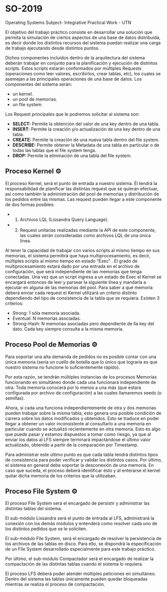 # SO-2019
Operating Systems Subject- Integrative Practical Work - UTN


El objetivo del trabajo práctico consiste en desarrollar una solución que permita la simulación de
ciertos aspectos de una base de datos distribuida, es decir donde los distintos recursos del sistema
puedan realizar una carga de trabajo ejecutando desde distintos puntos.

Dichos componentes incluidos dentro de la arquitectura del sistema deberán trabajar en conjunto
para la planificación y ejecución de distintos scripts. Estos scripts estarán conformados por
múltiples Requests (operaciones como leer valores, escribirlos, crear tablas, etc), los cuales se
asemejan a las principales operaciones de una base de datos.
Los componentes del sistema serán:

* un kernel.
* un pool de memorias.
* un file system.

Los Request principales que le podremos solicitar al sistema son:

* **SELECT:** Permite la obtención del valor de una key dentro de una tabla.
* **INSERT:** Permite la creación y/o actualización de una key dentro de una tabla.
* **CREATE:** Permite la creación de una nueva tabla dentro del file system.
* **DESCRIBE:** Permite obtener la Metadata de una tabla en particular o de todas las tablas que el file
system tenga.
* **DROP:** Permite la eliminación de una tabla del file system.

## Proceso Kernel ⚙️
El proceso Kernel, será el punto de entrada a nuestro sistema. Él tendrá la responsabilidad de planificar las distintas request que se
quieran efectuar, así como también la administración del pool de memorias y distribución de los pedidos entre las mismas.
Las request pueden llegar a este componente de dos formas posibles:
* 1. Archivos LQL (Lissandra Query Language).
* 2. Request unitarias realizadas mediante la API de este componente, las cuales serán consideradas como archivos LQL de una única línea.

Al tener la capacidad de trabajar con varios scripts al mismo tiempo en sus memorias, el sistema permitirá que haya multiprocesamiento, es decir, múltiples scripts al mismo tiempo en estado “Exec” . El grado de multiprocesamiento estará dado por una entrada en el archivo de configuración, que será independiente de las memorias que tenga conectadas.
Una vez que un script ingresa a un estado de Exec el Kernel se encargará entonces de leer y parsear la siguiente línea y mandarla a ejecutar en alguna de las memorias del pool.
Para saber a qué memoria deberá enviar cada request el Kernel utilizará un criterio distinto dependiendo del tipo de consistencia de la tabla que se requiera. Existen 3 criterios:
* Strong: 1 sóla memoria asociada.
* Eventual: N memorias asociadas.
* Strong-Hash: N memorias asociadas pero dependiente de lla key del dato. Cada key siempre consulta a la misma memoria.

## Proceso Pool de Memorias ⚙️
Para soportar una alta demanda de pedidos no es posible contar con una única memoria (sería un cuello de botella que lo único que lograría es que nuestro sistema no funcione lo suficientemente rápido).

Por esta razón, se tendrán múltiples instancias de los procesos Memorias funcionando en simultáneo donde cada una funcionará independiente de otra.
Toda memoria conocerá por lo menos a una más (que estará configurada por archivo de configuración) a las cuales llamaremos seeds (o semillas).

Ahora, si cada una funciona independientemente de otra y dos memorias pueden trabajar sobre la misma tabla, esto genera una posible condición de carrera sobre los datos modificados y obtenidos. Esto se traduce en poder llegar a obtener un valor inconsistente al consultarlo a una memoria en particular cuando se actualizó recientemente en otra memoria. Esto es algo que puede pasar y estamos dispuestos a tomar como riesgo, ya que al enviar los datos al LFS siempre terminará impactándose el último valor actualizado, obtenido a
partir de la comparación por Timestamp.

Para administrar este último punto es que cada tabla tendrá distintos tipos de consistencia para poder verificar y validar los distintos casos. Por último, el sistema en general debe soportar la desconexión de una memoria. En caso que suceda, el proceso deberá identificar ésto y al enterarse el kernel quitar dicha memoria de los criterios que la utilizaban.

## Proceso File System ⚙️

El proceso File System será el encargado de persistir y administrar las distintas tablas del sistema.

El sub-módulo Lissandra será el punto de entrada al LFS, administrará la conexión con los demás módulos y entenderá como resolver cada uno de los distintos pedidos que se le soliciten.

El sub-módulo File System, será el encargado de resolver la persistencia de los archivos de las tablas en disco. Para ello, se dispondrá la especificación de un File System desarrollado especialmente para este trabajo práctico.

Por último, el sub-módulo Compactador será el encargado de realizar la compactación de las distintas tablas cuando el sistema lo requiera.

El proceso LFS deberá poder atender múltiples peticiones en simultáneo. Dentro del sistema las tablas únicamente pueden quedar bloqueadas mientras se realiza el proceso de compactación.
  
